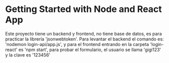 # Getting Started with Node and React App

Este proyecto tiene un backend y frontend, no tiene base de datos, es para practicar la librería 'jsonwebtoken'.
Para levantar el backend el comando es: 'nodemon login-api/app.js', y para el frontend entrando en la carpeta 'login-react' es 'npm start', para probar el formulario, el usuario se llama 'gigi123' y la clave es '123456'


